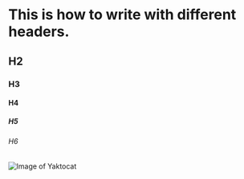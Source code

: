 # This is how to write with different headers.
## H2
### H3
#### H4
##### H5
###### H6
![Image of Yaktocat](https://octodex.github.com/images/yaktocat.png)
